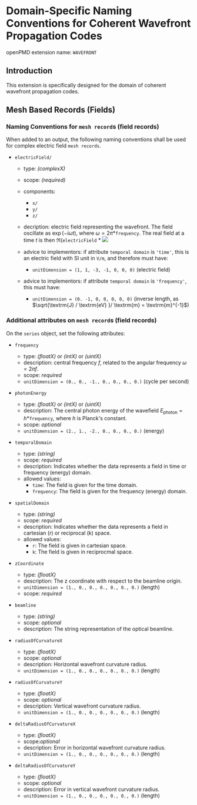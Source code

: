 Domain-Specific Naming Conventions for Coherent Wavefront Propagation Codes
===========================================================================

openPMD extension name: `WAVEFRONT`


Introduction
------------

This extension is specifically designed for the domain of coherent wavefront propagation codes.



Mesh Based Records (Fields)
---------------------------

### Naming Conventions for `mesh record`s (field records)

When added to an output, the following naming conventions shall be used for complex
electric field `mesh records`. 


- `electricField/` 
  - type: *(complexX)*
  - scope: *(required)*  
  - components:
    - `x/` 
    - `y/` 
    - `z/`     
  - decription: electric field representing the wavefront. The field oscillate as $\exp(-i \omega t)$, where $\omega = 2\pi$*`frequency`. The real field at a time $t$ is then $\Re($`electricField` * <img src="https://render.githubusercontent.com/render/math?math=\exp(-i \omega t)">
  
  
  - advice to implementors: if attribute `temporal domain` is `'time'`, this is an electric field with SI unit in `V/m`, and therefore must have:
    - `unitDimension = (1, 1, -3, -1, 0, 0, 0)`  (electric field)
  - advice to implementors: if attribute `temporal domain` is `'frequency'`, this must have:
    - `unitDimension = (0. -1, 0, 0, 0, 0, 0)` (inverse length, as $\sqrt{\textrm{J} / \textrm{eV} }/ \textrm{m}  = \textrm{m}^{-1}$)


### Additional attributes on `mesh record`s (field records)

On the `series` object, set the following attributes:

  - `frequency`
    - type: *(floatX)* or *(intX)* or *(uintX)*
    - description: central frequency $f$, related to the angular frequency $\omega=2\pi f$.
    - scope: *required*
    - `unitDimension = (0., 0., -1., 0., 0., 0., 0.)` (cycle per second)


  - `photonEnergy`
    - type: *(floatX)* or *(intX)* or *(uintX)*
    - description: The central photon energy of the wavefield $E_\textrm{photon} = h$*`frequency`, where $h$ is Planck's constant.
    - scope: *optional*
    - `unitDimension = (2., 1., -2., 0., 0., 0., 0.)` (energy)


  - `temporalDomain`
    - type: *(string)*
    - scope: *required*
    - description: Indicates whether the data represents a field in time or
      frequency (energy) domain.
    - allowed values:
      - `time`: The field is given for the time domain.
      - `frequency`: The field is given for the frequency (energy) domain.
      
      
  - `spatialDomain`
    - type: *(string)*
    - scope: *required*
    - description: Indicates whether the data represents a field in cartesian
      (r) or reciprocal (k) space.
    - allowed values:
      - `r`: The field is given in cartesian space.
      - `k`: The field is given in reciprocmal space.
      
 
  - `zCoordinate`
    - type: *(floatX)*
    - description: The z coordinate with respect to the beamline origin.
    - `unitDimension = (1., 0., 0., 0., 0., 0., 0.)` (length)
    - scope: *required*      


  - `beamline`
    - type: *(string)*
    - scope: *optional*
    - description: The string representation of the optical beamline.


  - `radiusOfCurvatureX`
    - type: *(floatX)*
    - scope: *optional*
    - description: Horizontal wavefront curvature radius.
    - `unitDimension = (1., 0., 0., 0., 0., 0., 0.)` (length)


  - `radiusOfCurvatureY`
    - type: *(floatX)*
    - scope: *optional*
    - description: Vertical wavefront curvature radius.
    - `unitDimension = (1., 0., 0., 0., 0., 0., 0.)` (length)


  - `deltaRadiusOfCurvatureX`
    - type: *(floatX)*
    - scope:*optional*
    - description: Error in horizontal wavefront curvature radius.
    - `unitDimension = (1., 0., 0., 0., 0., 0., 0.)` (length)


  - `deltaRadiusOfCurvatureY`
    - type: *(floatX)*
    - scope: *optional*
    - description: Error in vertical wavefront curvature radius.
    - `unitDimension = (1., 0., 0., 0., 0., 0., 0.)` (length)




